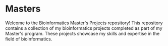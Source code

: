 # Masters
Welcome to the Bioinformatics Master's Projects repository! This repository contains a collection of my bioinformatics projects completed as part of my Master's program. These projects showcase my skills and expertise in the field of bioinformatics.
